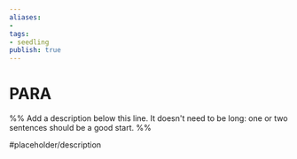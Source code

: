 ```yaml
---
aliases: 
- 
tags:
- seedling
publish: true
---
```


# PARA

%% Add a description below this line. It doesn't need to be long: one or two sentences should be a good start. %%

#placeholder/description 
